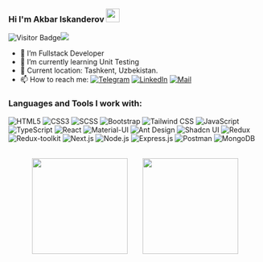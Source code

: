 ### Hi I'm Akbar Iskanderov <img src="https://media.giphy.com/media/hvRJCLFzcasrR4ia7z/giphy.gif" width="27px">
![Visitor Badge](https://visitor-badge.laobi.icu/badge?page_id=iskanderovv.iskanderovv)![](https://hit.yhype.me/github/profile?user_id=117995945)

- 🔭 I’m Fullstack Developer
- 🌱 I’m currently learning Unit Testing
- 📍 Current location: Tashkent, Uzbekistan.
- 📫 How to reach me: <a href="https://t.me/akbar_iskandarov"><img src="https://img.shields.io/badge/-Telegram-2CA5E0?style=flat&logo=telegram&logoColor=white" alt="Telegram"></a> <a href="https://www.linkedin.com/in/akbar-iskandarov-33a8a6232/"><img src="https://img.shields.io/badge/-LinkedIn-0077B5?style=flat&logo=linkedin&logoColor=white" alt="LinkedIn"></a>
<a href="https://mail.google.com/mail/u/0/#inbox"><img src="https://img.shields.io/badge/-Gmail-D14836?style=flat&logo=gmail&logoColor=white" alt="Mail"></a>

### Languages and Tools I work with:

![HTML5](https://img.shields.io/badge/-HTML5-f06529?style=flat&logo=html5&logoColor=white)
![CSS3](https://img.shields.io/badge/-CSS3-264de4?style=flat&logo=css3&logoColor=white)
![SCSS](https://img.shields.io/badge/-SCSS-CC6699?style=flat&logo=sass&logoColor=white)
![Bootstrap](https://img.shields.io/badge/-Bootstrap-563D7C?style=flat&logo=bootstrap&logoColor=white)
![Tailwind CSS](https://img.shields.io/badge/-Tailwind%20CSS-38B2AC?style=flat&logo=tailwind-css&logoColor=white)
![JavaScript](https://img.shields.io/badge/-JavaScript-F7DF1E?style=flat&logo=javascript&logoColor=323330)
![TypeScript](https://img.shields.io/badge/-TypeScript-007ACC?style=flat&logo=typescript&logoColor=white)
![React](https://img.shields.io/badge/-React-323330?style=flat&logo=react&logoColor=white)
![Material-UI](https://img.shields.io/badge/-Material--UI-0081CB?style=flat&logo=material-ui&logoColor=white)
![Ant Design](https://img.shields.io/badge/-Ant%20Design-0170FE?style=flat&logo=ant-design&logoColor=white)
![Shadcn UI](https://img.shields.io/badge/-Shadcn%20UI-8E44AD?style=flat&logoColor=white)
![Redux](https://img.shields.io/badge/-Redux-764ABC?style=flat&logo=redux&logoColor=white)
![Redux-toolkit](https://img.shields.io/badge/-Redux--toolkit-764ABC?style=flat&logo=redux&logoColor=white)
![Next.js](https://img.shields.io/badge/-Next.js-000000?style=flat&logo=nextdotjs&logoColor=white)
![Node.js](https://img.shields.io/badge/-Node.js-339933?style=flat&logo=node.js&logoColor=white)
![Express.js](https://img.shields.io/badge/-Express.js-000000?style=flat&logo=express&logoColor=white)
![Postman](https://img.shields.io/badge/-Postman-FF6C37?style=flat&logo=postman&logoColor=white)
![MongoDB](https://img.shields.io/badge/-MongoDB-47A248?style=flat&logo=mongodb&logoColor=white)

<br>

<div style="display: flex; justify-content: center; align-items: center; gap: 30px;">
  <a href="https://github.com/iskanderovv#gh-dark-mode-only">
    <img  width="190px" src="https://github-readme-stats.vercel.app/api?username=iskanderovv&theme=react&show_icons=true&hide_border=true&count_private=true" />
  </a>
  <a href="https://github.com/iskanderovv#gh-dark-mode-only">
    <img  width="190px" src="https://github-readme-stats.vercel.app/api/top-langs/?username=iskanderovv&theme=react&show_icons=true&hide_border=true&layout=compact" />
  </a>
</div>

